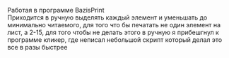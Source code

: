 Работая в программе BazisPrint <br>
  Приходится в ручную выделять каждый элемент и уменьшать до минимально читаемого, для того что бы печатать не один элемент на лист, а 2-15, для того чтобы не делать этого в ручную я прибешгнул к программе кликер, где неписал небольшой скрипт который делал это все в разы быстрее
